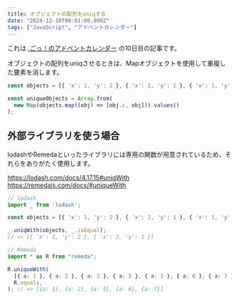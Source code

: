 ```yaml
---
title: オブジェクトの配列をuniqする
date: "2024-12-10T00:01:00.000Z"
tags: ["JavaScript", "アドベントカレンダー"]
---
```


これは [.ごっ！のアドベントカレンダー](https://adventar.org/calendars/10323) の10日目の記事です。

オブジェクトの配列をuniqさせるときは、Mapオブジェクトを使用して重複した要素を消します。

```js
const objects = [{ 'x': 1, 'y': 2 }, { 'x': 2, 'y': 1 }, { 'x': 1, 'y': 2 }]

const uniqueObjects = Array.from(
  new Map(objects.map((obj) => [obj.x, obj])).values()
);
```

## 外部ライブラリを使う場合

lodashやRemedaといったライブラリには専用の関数が用意されているため、それらをありがたく使用します。

https://lodash.com/docs/4.17.15#uniqWith
https://remedajs.com/docs/#uniqueWith

```js
// lodash
import _ from 'lodash';

const objects = [{ 'x': 1, 'y': 2 }, { 'x': 2, 'y': 1 }, { 'x': 1, 'y': 2 }];

_.uniqWith(objects, _.isEqual);
// => [{ 'x': 1, 'y': 2 }, { 'x': 2, 'y': 1 }]
```

```js
// Remeda
import * as R from "remeda";

R.uniqueWith(
  [{ a: 1 }, { a: 2 }, { a: 2 }, { a: 5 }, { a: 1 }, { a: 6 }, { a: 7 }],
  R.equals,
); // => [{a: 1}, {a: 2}, {a: 5}, {a: 6}, {a: 7}]
```
